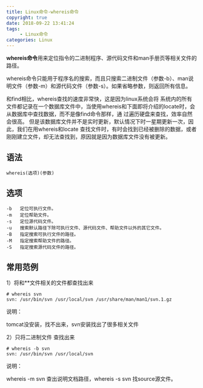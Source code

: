 ```yaml
---
title: Linux命令-whereis命令
copyright: true
date: 2018-09-22 13:41:24
tags:
     - Linux命令
categories: Linux
---
```


**whereis命令**用来定位指令的二进制程序、源代码文件和man手册页等相关文件的路径。

whereis命令只能用于程序名的搜索，而且只搜索二进制文件（参数-b）、man说明文件（参数-m）和源代码文件（参数-s）。如果省略参数，则返回所有信息。

和find相比，whereis查找的速度非常快，这是因为linux系统会将 系统内的所有文件都记录在一个数据库文件中，当使用whereis和下面即将介绍的locate时，会从数据库中查找数据，而不是像find命令那样，通 过遍历硬盘来查找，效率自然会很高。 但是该数据库文件并不是实时更新，默认情况下时一星期更新一次，因此，我们在用whereis和locate 查找文件时，有时会找到已经被删除的数据，或者刚刚建立文件，却无法查找到，原因就是因为数据库文件没有被更新。

## 语法

`whereis(选项)(参数)`

## 选项

```
-b   定位可执行文件。
-m   定位帮助文件。
-s   定位源代码文件。
-u   搜索默认路径下除可执行文件、源代码文件、帮助文件以外的其它文件。
-B   指定搜索可执行文件的路径。
-M   指定搜索帮助文件的路径。
-S   指定搜索源代码文件的路径。
```

## 常用范例

1）将和**文件相关的文件都查找出来

```
# whereis svn
svn: /usr/bin/svn /usr/local/svn /usr/share/man/man1/svn.1.gz
```

说明：

tomcat没安装，找不出来，svn安装找出了很多相关文件

2）只将二进制文件 查找出来

```
# whereis -b svn
svn: /usr/bin/svn /usr/local/svn
```

说明：

whereis -m svn 查出说明文档路径，whereis -s svn 找source源文件。